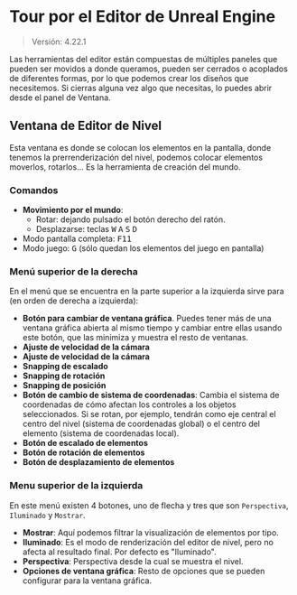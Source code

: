 # Tour por el Editor de Unreal Engine

> Versión: 4.22.1

Las herramientas del editor están compuestas de múltiples paneles que pueden ser movidos a donde queramos, pueden ser cerrados o acoplados de diferentes formas, por lo que podemos crear los diseños que necesitemos. Si cierras alguna vez algo que necesitas, lo puedes abrir desde el panel de Ventana.

## Ventana de Editor de Nivel
Esta ventana es donde se colocan los elementos en la pantalla, donde tenemos la prerrenderización del nivel, podemos colocar elementos moverlos, rotarlos... Es la herramienta de creación del mundo.

### Comandos
- **Movimiento por el mundo**:
  - Rotar: dejando pulsado el botón derecho del ratón.
  - Desplazarse: teclas <kbd>W</kbd> <kbd>A</kbd> <kbd>S</kbd> <kbd>D</kbd>
- Modo pantalla completa: <kbd>F11</kbd>
- Modo juego: <kbd>G</kbd> (sólo quedan los elementos del juego en pantalla)


### Menú superior de la derecha
En el menú que se encuentra en la parte superior a la izquierda sirve para (en orden de derecha a izquierda):

- **Botón para cambiar de ventana gráfica**. Puedes tener más de una ventana gráfica abierta al mismo tiempo y cambiar entre ellas usando este botón, que las minimiza y muestra el resto de ventanas.
- **Ajuste de velocidad de la cámara**
- **Ajuste de velocidad de la cámara**
- **Snapping de escalado**
- **Snapping de rotación**
- **Snapping de posición**
- **Botón de cambio de sistema de coordenadas**: Cambia el sistema de coordenadas de cómo afectan los controles a los objetos seleccionados. Si se rotan, por ejemplo, tendrán como eje central el centro del nivel (sistema de coordenadas global) o el centro del elemento (sistema de coordenadas local).
- **Botón de escalado de elementos**
- **Botón de rotación de elementos**
- **Botón de desplazamiento de elementos**

### Menu superior de la izquierda
En este menú existen 4 botones, uno de flecha y tres que son ``Perspectiva``, ``Iluminado`` y ``Mostrar``.

- **Mostrar**: Aquí podemos filtrar la visualización de elementos por tipo.
- **Iluminado**: Es el modo de renderización del editor de nivel, pero no afecta al resultado final. Por defecto es "Iluminado".
- **Perspectiva**: Perspectiva desde la cual se muestra el nivel.
- **Opciones de ventana gráfica**: Resto de opciones que se pueden configurar para la ventana gráfica.
